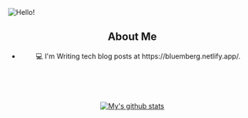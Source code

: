 <img src="https://raw.githubusercontent.com/nitchell/nitchell/master/header.png" alt="Hello!">

<center>
  <h2> About Me </h2>
  
  <ul>
    <li>
      💻  I'm Writing tech blog posts at https://bluemberg.netlify.app/.
    </li>
  </ul>
  
  <br>
  <br>
  <br>
  
  [![My's github stats](https://github-readme-stats.vercel.app/api?username=nitchell&count_private=true&show_icons=true&theme=dracula)](https://github.com/nitchell/github-readme-stats)
 </center>
